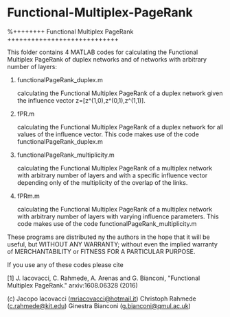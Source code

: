 # Functional-Multiplex-PageRank

%++++++++ Functional Multiplex PageRank ++++++++++++++++++++++++++++

This folder contains 4 MATLAB codes for calculating the 
Functional Multiplex PageRank of duplex networks and of 
networks with arbitrary number of layers:

1) functionalPageRank_duplex.m

	calculating the Functional Multiplex PageRank of a duplex 
	network given the influence vector z=[z^(1,0),z^(0,1),z^(1,1)].

2) fPR.m

	calculating the Functional Multiplex PageRank of a duplex network 
	for all values of the influence vector.
	This code makes use of the code functionalPageRank_duplex.m
	
3) functionalPageRank_multiplicity.m

	calculating the Functional Multiplex PageRank of a multiplex network 
	with arbitrary number of layers and with a specific influence vector 
	depending only of the multiplicity of the overlap of the links.

4) fPRm.m

	calculating the Functional Multiplex PageRank of a multiplex network 
	with arbitrary number of layers with varying influence parameters.
	This code makes use of the code functionalPageRank_multiplicity.m


These programs are distributed ny the authors in the hope that it will be 
useful, but WITHOUT ANY WARRANTY; without even the implied warranty of
MERCHANTABILITY or FITNESS FOR A PARTICULAR PURPOSE.
  
 If you use any of these codes please cite 

 [1]  J. Iacovacci, C. Rahmede, A. Arenas and G. Bianconi, "Functional Multiplex PageRank." 
        arxiv:1608.06328 (2016)  

 (c) Jacopo Iacovacci (mriacovacci@hotmail.it) 
     Christoph Rahmede (c.rahmede@kit.edu)
     Ginestra Bianconi (g.bianconi@qmul.ac.uk)  
